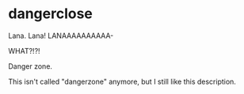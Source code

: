 dangerclose
==========

Lana. Lana! LANAAAAAAAAAA-

WHAT?!?!

Danger zone.


This isn't called "dangerzone" anymore, but I still like this description.
